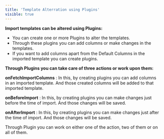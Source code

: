```yaml
---
title: 'Template Alterration using Plugins'
visible: true
---
```


**Import templates can be altered using Plugins:**
* You can create one or more Plugins to alter the templates.
* Through these plugins you can add columns or make changes in the templates.
* If you want to add columns apart from the Default Columns in the imported template you can create plugins.

**Through Plugins you can take care of three actions or work upon them:**

**onFetchImportColumns** : In this, by creating plugins you can add columns in an imported template. And those                                  created columns will be added to that imported template.

**onBeforeImport** : In this, by creating plugins you can make changes just before the time of import. And those                          changes will be saved.

**onAfterImport** : In this, by creating plugins you can make changes just after the time of import. And those                           changes will be saved.
 
 Through Plugin you can work on either one of the action, two of them or on all of them.

